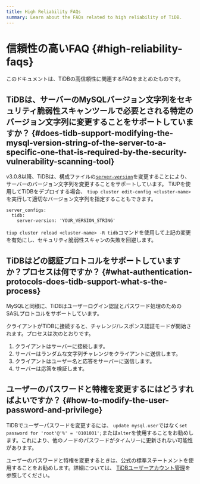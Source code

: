 ```yaml
---
title: High Reliability FAQs
summary: Learn about the FAQs related to high reliability of TiDB.
---
```


# 信頼性の高いFAQ {#high-reliability-faqs}

このドキュメントは、TiDBの高信頼性に関連するFAQをまとめたものです。

## TiDBは、サーバーのMySQLバージョン文字列をセキュリティ脆弱性スキャンツールで必要とされる特定のバージョン文字列に変更することをサポートしていますか？ {#does-tidb-support-modifying-the-mysql-version-string-of-the-server-to-a-specific-one-that-is-required-by-the-security-vulnerability-scanning-tool}

v3.0.8以降、TiDBは、構成ファイルの[`server-version`](/tidb-configuration-file.md#server-version)を変更することにより、サーバーのバージョン文字列を変更することをサポートしています。 TiUPを使用してTiDBをデプロイする場合、 `tiup cluster edit-config <cluster-name>`を実行して適切なバージョン文字列を指定することもできます。

```
server_configs:
  tidb:
    server-version: 'YOUR_VERSION_STRING'
```

`tiup cluster reload <cluster-name> -R tidb`コマンドを使用して上記の変更を有効にし、セキュリティ脆弱性スキャンの失敗を回避します。

## TiDBはどの認証プロトコルをサポートしていますか？プロセスは何ですか？ {#what-authentication-protocols-does-tidb-support-what-s-the-process}

MySQLと同様に、TiDBはユーザーログイン認証とパスワード処理のためのSASLプロトコルをサポートしています。

クライアントがTiDBに接続すると、チャレンジ/レスポンス認証モードが開始されます。プロセスは次のとおりです。

1.  クライアントはサーバーに接続します。
2.  サーバーはランダムな文字列チャレンジをクライアントに送信します。
3.  クライアントはユーザー名と応答をサーバーに送信します。
4.  サーバーは応答を検証します。

## ユーザーのパスワードと特権を変更するにはどうすればよいですか？ {#how-to-modify-the-user-password-and-privilege}

TiDBでユーザーパスワードを変更するには、 `update mysql.user`ではなく`set password for 'root'@'%' = '0101001';`または`alter`を使用することをお勧めします。これにより、他のノードのパスワードがタイムリーに更新されない可能性があります。

ユーザーのパスワードと特権を変更するときは、公式の標準ステートメントを使用することをお勧めします。詳細については、 [TiDBユーザーアカウント管理](/user-account-management.md)を参照してください。
